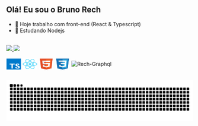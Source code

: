 
## Olá! Eu sou o Bruno Rech

- 🔭 Hoje trabalho com front-end (React & Typescript)
- 🌱 Estudando Nodejs
 <br>
  <div>
  <a href="https://github.com/brunnorech">
  <img height="180em" src="https://github-readme-stats.vercel.app/api?username=brunnorech&show_icons=true&theme=react&include_all_commits=true&count_private=true"/>
  <img height="180em" src="https://github-readme-stats.vercel.app/api/top-langs/?username=brunnorech&layout=compact&langs_count=6&theme=react"/> 
  </a>
</div>
<br>
 <div style="display: inline_block><br>
  <img align="center" alt="Rech-Js" height="30" width="40" src="https://raw.githubusercontent.com/devicons/devicon/master/icons/javascript/javascript-plain.svg">
  <img align="center" alt="Rech-Ts" height="30" width="40" src="https://raw.githubusercontent.com/devicons/devicon/master/icons/typescript/typescript-plain.svg">
  <img align="center" alt="Rech-React" height="30" width="40" src="https://raw.githubusercontent.com/devicons/devicon/master/icons/react/react-original.svg">
  <img align="center" alt="Rech-HTML" height="30" width="40" src="https://raw.githubusercontent.com/devicons/devicon/master/icons/html5/html5-original.svg">
  <img align="center" alt="Rech-CSS" height="30" width="40" src="https://raw.githubusercontent.com/devicons/devicon/master/icons/css3/css3-original.svg">
  <img align="center" alt="Rech-Graphql" height="30" width="40" src="https://cdn.jsdelivr.net/gh/devicons/devicon/icons/graphql/graphql-plain.svg" />


</div>

##                                                                                                                                               
                                                                                                                                                 
 ![Snake animation](https://github.com/brunnorech/brunnorech/blob/output/github-contribution-grid-snake.svg)
